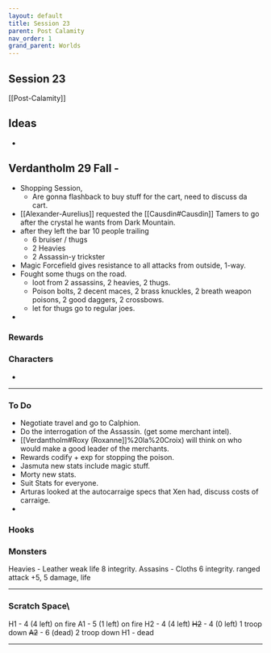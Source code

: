 ```yaml
---
layout: default
title: Session 23
parent: Post Calamity
nav_order: 1
grand_parent: Worlds
---
```

## Session 23
[[Post-Calamity]]

## Ideas
* 
## Verdantholm 29 Fall -
* Shopping Session,
	* Are gonna flashback to buy stuff for the cart, need to discuss da cart.
* [[Alexander-Aurelius]] requested the [[Causdin#Causdin]] Tamers to go after the crystal he wants from Dark Mountain.
* after they left the bar 10 people trailing
	* 6 bruiser / thugs
	* 2 Heavies
	* 2 Assassin-y trickster
* Magic Forcefield gives resistance to all attacks from outside, 1-way.
* Fought some thugs on the road.
	* loot from 2 assassins, 2 heavies, 2 thugs.
	* Poison bolts, 2 decent maces, 2 brass knuckles, 2 breath weapon poisons, 2 good daggers, 2 crossbows.
	* let for thugs go to regular joes.
* 

### Rewards

### Characters
* 
 ---

### To Do
* Negotiate travel and go to Calphion.
* Do the interrogation of the Assassin. (get some merchant intel).
* [[Verdantholm#Roxy (Roxanne]]%20la%20Croix) will think on who would make a good leader of the merchants.
* Rewards codify + exp for stopping the poison.
* Jasmuta new stats include magic stuff.
* Morty new stats.
* Suit Stats for everyone.
* Arturas looked at the autocarraige specs that Xen had, discuss costs of carraige.
* 

### Hooks

### Monsters
Heavies - Leather weak life 8 integrity.
Assasins - Cloths 6 integrity. ranged attack +5, 5 damage, life


---

### Scratch Space\
H1 - 4 (4 left) on fire 
A1 - 5 (1 left) on fire 
H2 - 4 (4 left) 
~~H2~~ - 4 (0 left) 
1 troop down 
~~A2~~ - 6 (dead)
2 troop down
H1 - dead








---